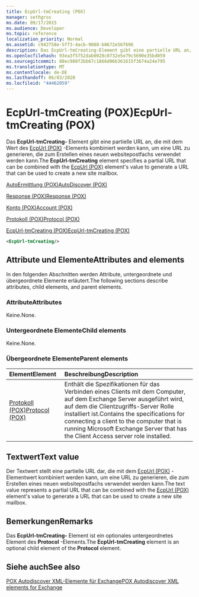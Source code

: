 ```yaml
---
title: EcpUrl-tmCreating (POX)
manager: sethgros
ms.date: 09/17/2015
ms.audience: Developer
ms.topic: reference
localization_priority: Normal
ms.assetid: c942758e-5ff3-4acb-9080-b8672e56f696
description: Das EcpUrl-tmCreating-Element gibt eine partielle URL an, die mit dem Wert des EcpUrl (POX)-Elements kombiniert werden kann, um eine URL zu generieren, die zum Erstellen eines neuen websitepostfachs verwendet werden kann.
ms.openlocfilehash: 93ea3f5752dab0028c0732e5e79c5690e35bd059
ms.sourcegitcommit: 88ec988f2bb67c1866d06b361615f3674a24e795
ms.translationtype: MT
ms.contentlocale: de-DE
ms.lasthandoff: 06/03/2020
ms.locfileid: "44462059"
---
```

# <a name="ecpurl-tmcreating-pox"></a><span data-ttu-id="6996f-103">EcpUrl-tmCreating (POX)</span><span class="sxs-lookup"><span data-stu-id="6996f-103">EcpUrl-tmCreating (POX)</span></span>

<span data-ttu-id="6996f-104">Das **EcpUrl-tmCreating-** Element gibt eine partielle URL an, die mit dem Wert des [EcpUrl (POX)](ecpurl-pox.md) -Elements kombiniert werden kann, um eine URL zu generieren, die zum Erstellen eines neuen websitepostfachs verwendet werden kann.</span><span class="sxs-lookup"><span data-stu-id="6996f-104">The **EcpUrl-tmCreating** element specifies a partial URL that can be combined with the [EcpUrl (POX)](ecpurl-pox.md) element's value to generate a URL that can be used to create a new site mailbox.</span></span> 
  
[<span data-ttu-id="6996f-105">AutoErmittlung (POX)</span><span class="sxs-lookup"><span data-stu-id="6996f-105">AutoDiscover (POX)</span></span>](autodiscover-pox.md)
  
[<span data-ttu-id="6996f-106">Response (POX)</span><span class="sxs-lookup"><span data-stu-id="6996f-106">Response (POX)</span></span>](response-pox.md)
  
[<span data-ttu-id="6996f-107">Konto (POX)</span><span class="sxs-lookup"><span data-stu-id="6996f-107">Account (POX)</span></span>](account-pox.md)
  
[<span data-ttu-id="6996f-108">Protokoll (POX)</span><span class="sxs-lookup"><span data-stu-id="6996f-108">Protocol (POX)</span></span>](protocol-pox.md)
  
[<span data-ttu-id="6996f-109">EcpUrl-tmCreating (POX)</span><span class="sxs-lookup"><span data-stu-id="6996f-109">EcpUrl-tmCreating (POX)</span></span>](ecpurl-tmcreating-pox.md)
  
```XML
<EcpUrl-tmCreating/>
```

## <a name="attributes-and-elements"></a><span data-ttu-id="6996f-110">Attribute und Elemente</span><span class="sxs-lookup"><span data-stu-id="6996f-110">Attributes and elements</span></span>

<span data-ttu-id="6996f-111">In den folgenden Abschnitten werden Attribute, untergeordnete und übergeordnete Elemente erläutert.</span><span class="sxs-lookup"><span data-stu-id="6996f-111">The following sections describe attributes, child elements, and parent elements.</span></span>
  
### <a name="attributes"></a><span data-ttu-id="6996f-112">Attribute</span><span class="sxs-lookup"><span data-stu-id="6996f-112">Attributes</span></span>

<span data-ttu-id="6996f-113">Keine.</span><span class="sxs-lookup"><span data-stu-id="6996f-113">None.</span></span>
  
### <a name="child-elements"></a><span data-ttu-id="6996f-114">Untergeordnete Elemente</span><span class="sxs-lookup"><span data-stu-id="6996f-114">Child elements</span></span>

<span data-ttu-id="6996f-115">Keine.</span><span class="sxs-lookup"><span data-stu-id="6996f-115">None.</span></span>
  
### <a name="parent-elements"></a><span data-ttu-id="6996f-116">Übergeordnete Elemente</span><span class="sxs-lookup"><span data-stu-id="6996f-116">Parent elements</span></span>

|<span data-ttu-id="6996f-117">**Element**</span><span class="sxs-lookup"><span data-stu-id="6996f-117">**Element**</span></span>|<span data-ttu-id="6996f-118">**Beschreibung**</span><span class="sxs-lookup"><span data-stu-id="6996f-118">**Description**</span></span>|
|:-----|:-----|
|[<span data-ttu-id="6996f-119">Protokoll (POX)</span><span class="sxs-lookup"><span data-stu-id="6996f-119">Protocol (POX)</span></span>](protocol-pox.md) <br/> |<span data-ttu-id="6996f-120">Enthält die Spezifikationen für das Verbinden eines Clients mit dem Computer, auf dem Exchange Server ausgeführt wird, auf dem die Clientzugriffs-Server Rolle installiert ist.</span><span class="sxs-lookup"><span data-stu-id="6996f-120">Contains the specifications for connecting a client to the computer that is running Microsoft Exchange Server that has the Client Access server role installed.</span></span>  <br/> |
   
## <a name="text-value"></a><span data-ttu-id="6996f-121">Textwert</span><span class="sxs-lookup"><span data-stu-id="6996f-121">Text value</span></span>

<span data-ttu-id="6996f-122">Der Textwert stellt eine partielle URL dar, die mit dem [EcpUrl (POX)](ecpurl-pox.md) -Elementwert kombiniert werden kann, um eine URL zu generieren, die zum Erstellen eines neuen websitepostfachs verwendet werden kann.</span><span class="sxs-lookup"><span data-stu-id="6996f-122">The text value represents a partial URL that can be combined with the [EcpUrl (POX)](ecpurl-pox.md) element's value to generate a URL that can be used to create a new site mailbox.</span></span> 
  
## <a name="remarks"></a><span data-ttu-id="6996f-123">Bemerkungen</span><span class="sxs-lookup"><span data-stu-id="6996f-123">Remarks</span></span>

<span data-ttu-id="6996f-124">Das **EcpUrl-tmCreating-** Element ist ein optionales untergeordnetes Element des **Protocol** -Elements.</span><span class="sxs-lookup"><span data-stu-id="6996f-124">The **EcpUrl-tmCreating** element is an optional child element of the **Protocol** element.</span></span> 
  
## <a name="see-also"></a><span data-ttu-id="6996f-125">Siehe auch</span><span class="sxs-lookup"><span data-stu-id="6996f-125">See also</span></span>



[<span data-ttu-id="6996f-126">POX Autodiscover XML-Elemente für Exchange</span><span class="sxs-lookup"><span data-stu-id="6996f-126">POX Autodiscover XML elements for Exchange</span></span>](pox-autodiscover-xml-elements-for-exchange.md)

